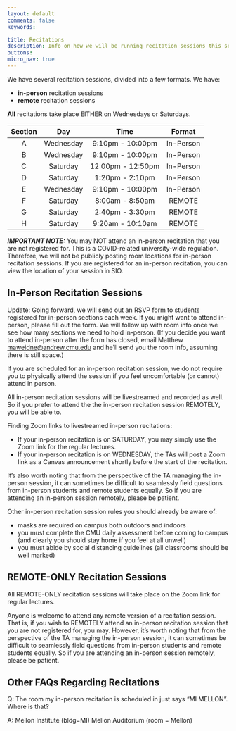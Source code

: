 ```yaml
---
layout: default
comments: false
keywords:

title: Recitations
description: Info on how we will be running recitation sessions this semester.
buttons:
micro_nav: true
---
```


We have several recitation sessions, divided into a few formats. We have:

- **in-person** recitation sessions
- **remote** recitation sessions

**All** recitations take place EITHER on Wednesdays or Saturdays.



| Section |    Day    |        Time       |   Format  |
|:-------:|:---------:|:-----------------:|:---------:|
|    A    | Wednesday |  9:10pm - 10:00pm | In-Person |
|    B    | Wednesday |  9:10pm - 10:00pm | In-Person |
|    C    |  Saturday | 12:00pm - 12:50pm | In-Person |
|    D    |  Saturday |  1:20pm - 2:10pm  | In-Person |
|    E    | Wednesday |  9:10pm - 10:00pm | In-Person |
|    F    |  Saturday |  8:00am - 8:50am  |   REMOTE  |
|    G    |  Saturday |  2:40pm - 3:30pm  |   REMOTE  |
|    H    |  Saturday |  9:20am - 10:10am |   REMOTE  |



_**IMPORTANT NOTE:**_ You may NOT attend an in-person recitation that you are not registered for. This is a COVID-related university-wide regulation. Therefore, we will not be publicly posting room locations for in-person recitation sessions. If you are registered for an in-person recitation, you can view the location of your session in SIO.

## In-Person Recitation Sessions

Update: Going forward, we will send out an RSVP form to students registered for in-person sections each week.  If you might want to attend in-person, please fill out the form.  We will follow up with room info once we see how many sections we need to hold in-person.  (If you decide you want to attend in-person after the form has closed, email Matthew <maweidne@andrew.cmu.edu> and he'll send you the room info, assuming there is still space.)

If you are scheduled for an in-person recitation session, we do not require you to physically attend the session if you feel uncomfortable (or cannot) attend in  person.

All in-person recitation sessions will be livestreamed and recorded as well. So if you prefer to attend the the in-person recitation session REMOTELY, you will be able to.

Finding Zoom links to livestreamed in-person recitations:

- If your in-person recitation is on SATURDAY, you may simply use the Zoom link for the regular lectures.
- If your in-person recitation is on WEDNESDAY, the TAs will post a Zoom link as a Canvas announcement shortly before the start of the recitation.

It’s also worth noting that from the perspective of the TA managing the in-person session, it can sometimes be difficult to seamlessly field questions from in-person students and remote students equally. So if you are attending an in-person session remotely, please be patient.

Other in-person recitation session rules you should already be aware of:

- masks are required on campus both outdoors and indoors
- you must complete the CMU daily assessment before coming to campus (and clearly you should stay home if you feel at all unwell)
- you must abide by social distancing guidelines (all classrooms should be well marked)

## REMOTE-ONLY Recitation Sessions

All REMOTE-ONLY recitation sessions will take place on the Zoom link for regular lectures.

Anyone is welcome to attend any remote version of a recitation session. That is, if you wish to REMOTELY attend an in-person recitation session that you are not registered for, you may. However, it’s worth noting that from the perspective of the TA managing the in-person session, it can sometimes be difficult to seamlessly field questions from in-person students and remote students equally. So if you are attending an in-person session remotely, please be patient.

## Other FAQs Regarding Recitations

Q: The room my in-person recitation is scheduled in just says “MI MELLON”. Where is that?

A: Mellon Institute (bldg=MI) Mellon Auditorium (room = Mellon)
